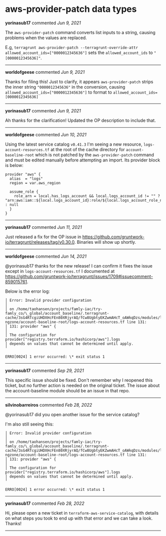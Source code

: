 # aws-provider-patch data types

**yorinasub17** commented *Jun 9, 2021*

The `aws-provider-patch` command converts list inputs to a string, causing problems when the values are replaced.

E.g, `terragrunt aws-provider-patch --terragrunt-override-attr allowed_account_ids=["0000012345636"]` sets the `allowed_account_ids` to `"[0000012345636]"`.
<br />
***


**worldofgeese** commented *Jun 9, 2021*

Thanks for filing this! Just to clarify, it appears `aws-provider-patch` strips the inner string `"0000012345636"` in the conversion, causing `allowed_account_ids=["0000012345636"]` to format to `allowed_account_ids=[0000012345636]`
***

**yorinasub17** commented *Jun 9, 2021*

Ah thanks for the clarification! Updated the OP description to include that.
***

**worldofgeese** commented *Jun 10, 2021*

Using the latest service catalog `v0.41.3` I'm seeing a new resource, `logs-account-resources.tf` at the root of the cache directory for `account-baseline-root` which is not patched by the `aws-provider-patch` command and must be edited manually before attempting an import. Its provider block is below:

```
provider "aws" {
  alias  = "logs"
  region = var.aws_region

  assume_role {
    role_arn = local.has_logs_account && local.logs_account_id != "" ? "arn:aws:iam::${local.logs_account_id}:role/${local.logs_account_role_name}" : null
  }
}
```
***

**yorinasub17** commented *Jun 11, 2021*

Just released a fix for the OP issue in https://github.com/gruntwork-io/terragrunt/releases/tag/v0.30.0. Binaries will show up shortly.
***

**worldofgeese** commented *Jun 14, 2021*

@yorinasub17 thanks for the new release! I can confirm it fixes the issue except in `logs-account-resources.tf` I documented at https://github.com/gruntwork-io/terragrunt/issues/1709#issuecomment-859015761.

Below is the error log:
```
│ Error: Invalid provider configuration
│
│ on /home/taohansen/projects/famly-iac/try-famly_co/\_global/account_baseline/.terragrunt-cache/3sG4RTcgiUHDXHcFEn80XRjyrAQ/fCw8UgbtyEKZwmAHcT_oAWkqDzs/modules/landi
ngzone/account-baseline-root/logs-account-resources.tf line 131:
│ 131: provider "aws" {
│
│ The configuration for provider["registry.terraform.io/hashicorp/aws"].logs
│ depends on values that cannot be determined until apply.
╵

ERRO[0024] 1 error occurred: \* exit status 1
```
***

**yorinasub17** commented *Sep 29, 2021*

This specific issue should be fixed. Don't remember why I reopened this ticket, but no further action is needed on the original ticket. The issue about the account-baseline module should be an issue in that repo.
***

**silvinobarreiros** commented *Feb 28, 2022*

@yorinasub17 did you open another issue for the service catalog?

I'm also still seeing this:

```
│ Error: Invalid provider configuration
│
│ on /home/taohansen/projects/famly-iac/try-famly_co/\_global/account_baseline/.terragrunt-cache/3sG4RTcgiUHDXHcFEn80XRjyrAQ/fCw8UgbtyEKZwmAHcT_oAWkqDzs/modules/landi
ngzone/account-baseline-root/logs-account-resources.tf line 131:
│ 131: provider "aws" {
│
│ The configuration for provider["registry.terraform.io/hashicorp/aws"].logs
│ depends on values that cannot be determined until apply.
╵

ERRO[0024] 1 error occurred: \* exit status 1
```
***

**yorinasub17** commented *Feb 28, 2022*

Hi, please open a new ticket in `terraform-aws-service-catalog`, with details on what steps you took to end up with that error and we can take a look. Thanks!
***

